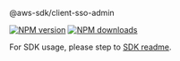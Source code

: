 @aws-sdk/client-sso-admin

[![NPM version](https://img.shields.io/npm/v/@aws-sdk/client-sso-admin/rc.svg)](https://www.npmjs.com/package/@aws-sdk/client-sso-admin)
[![NPM downloads](https://img.shields.io/npm/dm/@aws-sdk/client-sso-admin.svg)](https://www.npmjs.com/package/@aws-sdk/client-sso-admin)

For SDK usage, please step to [SDK readme](https://github.com/aws/aws-sdk-js-v3).
